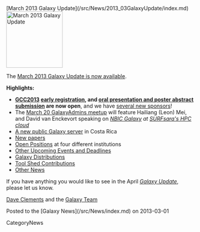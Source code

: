 <div class='newsItemHeader'>[March 2013 Galaxy Update](/src/News/2013_03GalaxyUpdate/index.md)</div>

<div class='right'><a href='/src/GalaxyUpdates/2013_03/index.md'><img src="/src/Images/Logos/GalaxyUpdate200.png" alt="March 2013 Galaxy Update" width=150 /></a></div>

The [March 2013 Galaxy Update is now available](/src/GalaxyUpdates/2013_03/index.md). 

**Highlights:**
* **[GCC2013](/src/GalaxyUpdates/2013_03/index.md#gcc2013) [early registration](/src/Events/GCC2013/Register/index.md), and [oral presentation and poster abstract submission](/src/Events/GCC2013/Abstracts/index.md) are now open**, and we have  [several new sponsors](/src/GalaxyUpdates/2013_03/index.md#sponsorships)!
* The [March 20 GalaxyAdmins meetup](/src/GalaxyUpdates/2013_03/index.md#march-galaxyadmins-web-meetup) will feature Hailiang (Leon) Mei, and David van Enckevort speaking on *[NBIC Galaxy](http://galaxy.nbic.nl/) at [SURFsara's HPC cloud](https://www.surfsara.nl/)* 
* [A new public Galaxy server](/src/GalaxyUpdates/2013_03/index.md#new-public-galaxy-servers) in Costa Rica
* [New papers](/src/GalaxyUpdates/2013_03/index.md#new-papers)
* [Open Positions](/src/GalaxyUpdates/2013_03/index.md#whos-hiring) at four different institutions
* [Other Upcoming Events and Deadlines](/src/GalaxyUpdates/2013_03/index.md#other-upcoming-events-and-deadlines)
* [Galaxy Distributions](/src/GalaxyUpdates/2013_03/index.md#galaxy-distributions)
* [Tool Shed Contributions](/src/GalaxyUpdates/2013_03/index.md#tool-shed-contributions)
* [Other News](/src/GalaxyUpdates/2013_03/index.md#other-news)

If you have anything you would like to see in the April *[Galaxy Update](/src/GalaxyUpdates/index.md)*, please let us know.

[Dave Clements](/src/DaveClements/index.md) and the [Galaxy Team](/src/GalaxyTeam/index.md)

<div class='newsItemFooter'>Posted to the [Galaxy News](/src/News/index.md) on 2013-03-01</div>

CategoryNews
